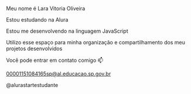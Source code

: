 Meu nome é Lara Vitoria Oliveira


Estou estudando na Alura

Estou me desenvolvendo na linguagem JavaScript

Utilizo esse espaço para minha organização e compartilhamento dos meu projetos desenvolvidos

Você pode entrar em contato comigo 📫

00001151084165sp@al.educacao.sp.gov.br

@alurastartestudante
